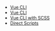 * [Vue CLI](getting-started/tutorial.md)
* [Vue CLI](getting-started/vue3-tutorial.md)
* [Vue CLI with SCSS](getting-started/vue-sass.md)
* [Direct Scripts](getting-started/direct-scripts.md)
